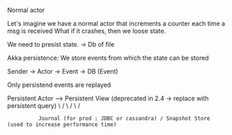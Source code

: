 Normal actor

Let's imagine we have a normal actor that increments a counter each time a msg is received
What if it crashes, then we loose state.

We need to presist state. -> Db of file

Akka persistence:
We store events from which the state can be stored

Sender -> Actor -> Event -> DB (Event)

Only persistend events are replayed


Persistent Actor --> Persistent View (deprecated in 2.4 -> replace with persistent query)
          \             /
           \           /
            \         /
            
              Journal (for prod : JDBC or cassandra) / Snapshot Store (used to increase performance time)   